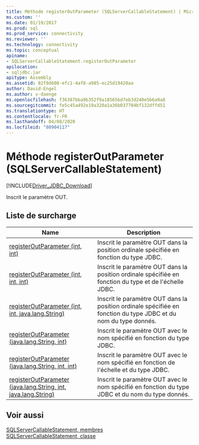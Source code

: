 ```yaml
---
title: Méthode registerOutParameter (SQLServerCallableStatement) | Microsoft Docs
ms.custom: ''
ms.date: 01/19/2017
ms.prod: sql
ms.prod_service: connectivity
ms.reviewer: ''
ms.technology: connectivity
ms.topic: conceptual
apiname:
- SQLServerCallableStatement.registerOutParameter
apilocation:
- sqljdbc.jar
apitype: Assembly
ms.assetid: 82f8d608-efc1-4af8-a985-ec25d19420aa
author: David-Engel
ms.author: v-daenge
ms.openlocfilehash: f36387bba9b352f9a18565bd7eb3d240e5b6a9a8
ms.sourcegitcommit: fe5c45a492e19a320a1a36b037704bf132dffd51
ms.translationtype: HT
ms.contentlocale: fr-FR
ms.lasthandoff: 04/08/2020
ms.locfileid: "80904117"
---
```

# <a name="registeroutparameter-method-sqlservercallablestatement"></a>Méthode registerOutParameter (SQLServerCallableStatement)
[!INCLUDE[Driver_JDBC_Download](../../../includes/driver_jdbc_download.md)]

  Inscrit le paramètre OUT.  
  
## <a name="overload-list"></a>Liste de surcharge  
  
|Name|Description|  
|----------|-----------------|  
|[registerOutParameter (int, int)](../../../connect/jdbc/reference/registeroutparameter-method-int-int.md)|Inscrit le paramètre OUT dans la position ordinale spécifiée en fonction du type JDBC.|  
|[registerOutParameter (int, int, int)](../../../connect/jdbc/reference/registeroutparameter-method-int-int-int.md)|Inscrit le paramètre OUT dans la position ordinale spécifiée en fonction du type et de l'échelle JDBC.|  
|[registerOutParameter (int, int, java.lang.String)](../../../connect/jdbc/reference/registeroutparameter-method-int-int-java-lang-string.md)|Inscrit le paramètre OUT dans la position ordinale spécifiée en fonction du type JDBC et du nom du type donnés.|  
|[registerOutParameter (java.lang.String, int)](../../../connect/jdbc/reference/registeroutparameter-method-java-lang-string-int.md)|Inscrit le paramètre OUT avec le nom spécifié en fonction du type JDBC.|  
|[registerOutParameter (java.lang.String, int, int)](../../../connect/jdbc/reference/registeroutparameter-method-java-lang-string-int-int.md)|Inscrit le paramètre OUT avec le nom spécifié en fonction de l'échelle et du type JDBC.|  
|[registerOutParameter (java.lang.String, int, java.lang.String)](../../../connect/jdbc/reference/registeroutparameter-method-java-lang-string-int-java-lang-string.md)|Inscrit le paramètre OUT avec le nom spécifié en fonction du type JDBC et du nom du type donnés.|  
  
## <a name="see-also"></a>Voir aussi  
 [SQLServerCallableStatement, membres](../../../connect/jdbc/reference/sqlservercallablestatement-members.md)   
 [SQLServerCallableStatement, classe](../../../connect/jdbc/reference/sqlservercallablestatement-class.md)  
  
  
